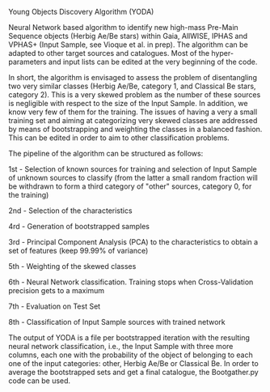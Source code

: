 Young Objects Discovery Algorithm (YODA)

Neural Network based algorithm to identify new high-mass Pre-Main Sequence objects (Herbig Ae/Be stars) within Gaia, AllWISE, IPHAS and VPHAS+ (Input Sample, see Vioque et al. in prep). The algorithm can be adapted to other target sources and catalogues. Most of the hyper-parameters and input lists can be edited at the very beginning of the code.

In short, the algorithm is envisaged to assess the problem of disentangling two very similar classes (Herbig Ae/Be, category 1, and Classical Be stars, category 2). This is a very skewed problem as the number of these sources is negligible with respect to the size of the Input Sample. In addition, we know very few of them for the training. The issues of having a very a small training set and aiming at categorizing very skewed classes are addressed by means of bootstrapping and weighting the classes in a balanced fashion. This can be edited in order to aim to other classification problems.

The pipeline of the algorithm can be structured as follows:

1st - Selection of known sources for training and selection of Input Sample of unknown sources to classify (from the latter a small random fraction will be withdrawn to form a third category of "other" sources, category 0, for the training)

2nd - Selection of the characteristics

4rd - Generation of bootstrapped samples

3rd - Principal Component Analysis (PCA) to the characteristics to obtain a set of features (keep 99.99% of variance)

5th - Weighting of the skewed classes

6th - Neural Network classification. Training stops when Cross-Validation precision gets to a maximum

7th - Evaluation on Test Set

8th - Classification of Input Sample sources with trained network

The output of YODA is a file per bootstrapped iteration with the resulting neural network classification, i.e., the Input Sample with three more columns, each one with the probability of the object of belonging to each one of the input categories: other, Herbig Ae/Be or Classical Be. In order to average the bootstrapped sets and get a final catalogue, the Bootgather.py code can be used.
